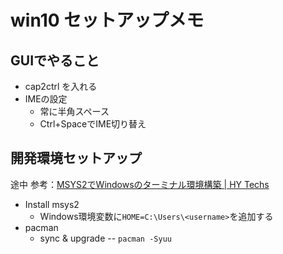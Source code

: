 # win10 セットアップメモ

## GUIでやること

- cap2ctrl を入れる
- IMEの設定
  - 常に半角スペース
  - Ctrl+SpaceでIME切り替え

## 開発環境セットアップ

途中
参考：[MSYS2でWindowsのターミナル環境構築 | HY Techs](https://hyrorre.com/post/winterminal/#i-3)

- Install msys2
  - Windows環境変数に`HOME=C:\Users\<username>`を追加する
- pacman
  - sync & upgrade -- `pacman -Syuu`

